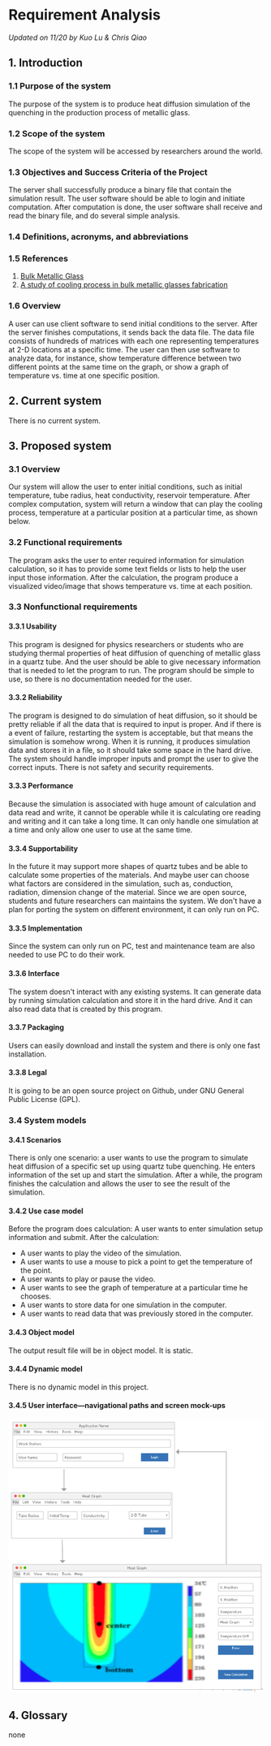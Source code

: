 # Requirement Analysis
_Updated on 11/20 by Kuo Lu & Chris Qiao_
## 1. Introduction
### 1.1 Purpose of the system
The purpose of the system is to produce heat diffusion simulation of the
quenching in the production process of metallic glass.

### 1.2 Scope of the system
The scope of the system will be accessed by researchers around the world.

### 1.3 Objectives and Success Criteria of the Project
The server shall successfully produce a binary file that contain the simulation
result. The user software should be able to login and initiate computation.
After computation is done, the user software shall receive and read the binary
file, and do several simple analysis.

### 1.4 Definitions, acronyms, and abbreviations

### 1.5 References
1. [Bulk Metallic Glass](http://dx.doi.org/10.1063/PT.3.1885)
2. [A study of cooling process in bulk metallic glasses fabrication](http://dx.doi.org/10.1063/1.4935440)


### 1.6 Overview
A user can use client software to send initial conditions to the server.
After the server finishes computations, it sends back the data file.
The data file consists of hundreds of matrices with each one representing
temperatures at 2-D locations at a specific time.
The user can then use software to analyze data, for instance, show temperature
difference between two different points at the same time on the graph, or show
a graph of temperature vs. time at one specific position.

## 2. Current system
There is no current system.

## 3. Proposed system
### 3.1 Overview
Our system will allow the user to enter initial conditions, such as initial temperature, tube radius, heat conductivity, reservoir temperature. After complex computation, system will return a window that can play the cooling process, temperature at a particular position at a particular time, as shown below.


### 3.2 Functional requirements
The program asks the user to enter required information for simulation calculation, so it has to provide some text fields or lists to help the user input those information. After the calculation, the program produce a visualized video/image that shows temperature vs. time at each position.


### 3.3 Nonfunctional requirements
#### 3.3.1 Usability
This program is designed for physics researchers or students who are studying thermal properties of heat diffusion of quenching of metallic glass in a quartz tube. And the user should be able to give necessary information that is needed to let the program to run. The program should be simple to use, so there is no documentation needed for the user.
#### 3.3.2 Reliability
The program is designed to do simulation of heat diffusion, so it should be pretty reliable if all the data that is required to input is proper. And if there is a event of failure, restarting the system is acceptable, but that means the simulation is somehow wrong. When it is running, it produces simulation data and stores it in a file, so it should take some space in the hard drive. The system should handle improper inputs and prompt the user to give the correct inputs. There is not safety and security requirements.
#### 3.3.3 Performance
Because the simulation is associated with huge amount of calculation and data read and write, it cannot be operable while it is calculating ore reading and writing and it can take a long time. It can only handle one simulation at a time and only allow one user to use at the same time.
#### 3.3.4 Supportability
In the future it may support more shapes of quartz tubes and be able to calculate some properties of the materials. And maybe user can choose what factors are considered in the simulation, such as, conduction, radiation, dimension change of the material. Since we are open source, students and future researchers can maintains the system. We don't have a plan for porting the system on different environment, it can only run on PC.
#### 3.3.5 Implementation
Since the system can only run on PC, test and maintenance team are also needed to use PC to do their work.
#### 3.3.6 Interface
The system doesn't  interact with any existing systems. It can generate data by running simulation calculation and store it in the hard drive. And it can also read data that is created by this program.
#### 3.3.7 Packaging
Users can easily download and install the system and there is only one fast installation.
#### 3.3.8 Legal
It is going to be an open source project on Github, under GNU General Public License (GPL).

### 3.4 System models
#### 3.4.1 Scenarios
There is only one scenario: a user wants to use the program to simulate heat diffusion of a specific set up using quartz tube quenching. He enters information of the set up and start the simulation. After a while, the program finishes the calculation and allows the user to see the result of the simulation.
#### 3.4.2 Use case model
Before the program does calculation:
A user wants to enter simulation setup information and submit.
After the calculation:
- A user wants to play the video of the simulation.
- A user wants to use a mouse to pick a point to get the temperature of the point.
- A user wants to play or pause the video.
- A user wants to see the graph of temperature at a particular time he chooses.
- A user wants to store data for one simulation in the computer.
- A user wants to read data that was previously stored in the computer.

#### 3.4.3 Object model
The output result file will be in object model. It is static.
#### 3.4.4 Dynamic model
There is no dynamic model in this project.

#### 3.4.5 User interface—navigational paths and screen mock-ups
![Image of interface diagram](diagrams/interface_model.png)
## 4. Glossary

none
